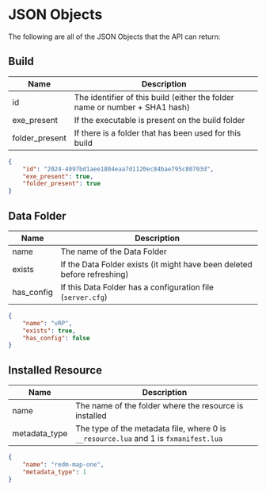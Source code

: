 # JSON Objects

The following are all of the JSON Objects that the API can return:

## Build

| Name           | Description                                                                 |
| -------------- | --------------------------------------------------------------------------- |
| id             | The identifier of this build (either the folder name or number + SHA1 hash) |
| exe_present    | If the executable is present on the build folder                            |
| folder_present | If there is a folder that has been used for this build                      |

```json
{
    "id": "2024-4097bd1aee1804eaa7d1120ec84bae795c80703d",
    "exe_present": true,
    "folder_present": true
}
```

## Data Folder

| Name       | Description                                                              |
| ---------- | ------------------------------------------------------------------------ |
| name       | The name of the Data Folder                                              |
| exists     | If the Data Folder exists (it might have been deleted before refreshing) |
| has_config | If this Data Folder has a configuration file (`server.cfg`)              |

```json
{
    "name": "vRP",
    "exists": true,
    "has_config": false
}
```

## Installed Resource

| Name          | Description                                                                          |
| ------------- | ------------------------------------------------------------------------------------ |
| name          | The name of the folder where the resource is installed                               |
| metadata_type | The type of the metadata file, where 0 is `__resource.lua` and 1 is `fxmanifest.lua` |

```json
{
    "name": "redm-map-one",
    "metadata_type": 1
}
```
